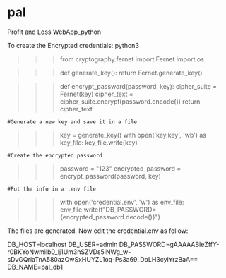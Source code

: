 # pal
Profit and Loss WebApp_python


To create the Encrypted credentials:
python3
>>> from cryptography.fernet import Fernet
>>> import os

>>> def generate_key():
        return Fernet.generate_key()

>>> def encrypt_password(password, key):
        cipher_suite = Fernet(key)
        cipher_text = cipher_suite.encrypt(password.encode())
        return cipher_text

    #Generate a new key and save it in a file
>>> key = generate_key()
>>> with open('key.key', 'wb') as key_file:
        key_file.write(key)

    #Create the encrypted password
>>> password = "123"
>>> encrypted_password = encrypt_password(password, key)

    #Put the info in a .env file
>>> with open('credential.env', 'w') as env_file:
        env_file.write(f"DB_PASSWORD={encrypted_password.decode()}")




The files are generated. Now edit the credential.env as follow:

DB_HOST=localhost
DB_USER=admin
DB_PASSWORD=gAAAAABleZffY-r0BKYoNwmilb0_lj1Um3hSZVDs5lNWg_w-sDvGQriaTnA580azOwSxHUYZL1oq-Ps3a69_DoLH3cylYrzBaA==
DB_NAME=pal_db1
